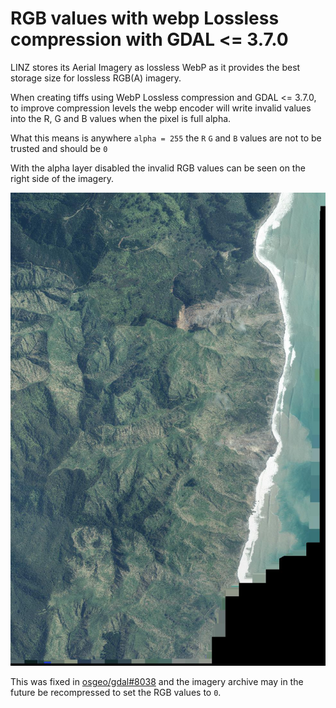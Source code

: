 # RGB values with webp Lossless compression with GDAL <= 3.7.0

LINZ stores its Aerial Imagery as lossless WebP as it provides the best storage size for lossless RGB(A) imagery.

When creating tiffs using WebP Lossless compression and GDAL <= 3.7.0, to improve compression levels the webp encoder will write invalid values into the R, G and B values when the pixel is full alpha.

What this means is anywhere `alpha = 255` the `R` `G` and `B` values are not to be trusted and should be `0`

With the alpha layer disabled the invalid RGB values can be seen on the right side of the imagery.

![Example with alpha disabled](../img/webp/2023-07-3.7.0-webp-lossless-noalpha.jpeg)

This was fixed in [osgeo/gdal#8038](https://github.com/OSGeo/gdal/issues/8038) and the imagery archive may in the future be recompressed to set the RGB values to `0`.